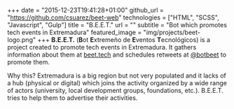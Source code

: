 +++
date = "2015-12-23T19:41:28+01:00"
github_url = "https://github.com/csuarez/beet-web"
technologies = ["HTML", "SCSS", "Javascript", "Gulp"]
title = "B.E.E.T."
url = ""
subtitle = "Bot which promotes tech events in Extremadura"
featured_image = "img/projects/beet-logo.png"
+++
**B.E.E.T.** (**B**ot **E**xtremeño de **E**ventos **T**ecnológicos) is a project created to promote tech events in Extremadura. It gathers information about them at [beet.tech](http://beet.tech) and schedules retweets at [@botbeet](http://www.twitter.com/botbeet) to promote them.

Why this? Extremadura is a big region but not very populated and it lacks of a hub (physical or digital) which joins the activity organized by a wide range of actors (university, local development groups, foundations, etc.). B.E.E.T. tries to help them to advertise their activities.
